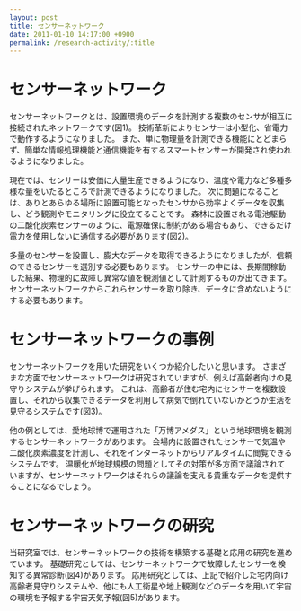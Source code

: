 ```yaml
---
layout: post
title: センサーネットワーク
date: 2011-01-10 14:17:00 +0900
permalink: /research-activity/:title
---
```


# センサーネットワーク
センサーネットワークとは、設置環境のデータを計測する複数のセンサが相互に接続されたネットワークです(図1)。
技術革新によりセンサーは小型化、省電力で動作するようになりました。
また、単に物理量を計測できる機能にとどまらず、簡単な情報処理機能と通信機能を有するスマートセンサーが開発され使われるようになりました。

現在では、センサーは安価に大量生産できるようになり、温度や電力など多種多様な量をいたるところで計測できるようになりました。
次に問題になることは、ありとあらゆる場所に設置可能となったセンサから効率よくデータを収集し、どう観測やモニタリングに役立てることです。
森林に設置される電池駆動の二酸化炭素センサーのように、電源確保に制約がある場合もあり、できるだけ電力を使用しないに通信する必要があります(図2)。

多量のセンサーを設置し、膨大なデータを取得できるようになりましたが、信頼のできるセンサーを選別する必要もあります。
センサーの中には、長期間稼動した結果、物理的に故障し異常な値を観測値として計測するものが出てきます。
センサーネットワークからこれらセンサーを取り除き、データに含めないようにする必要もあります。

# センサーネットワークの事例
センサーネットワークを用いた研究をいくつか紹介したいと思います。
さまざまな方面でセンサーネットワークは研究されていますが、例えば高齢者向けの見守りシステムが挙げられます。
これは、高齢者が住む宅内にセンサーを複数設置し、それから収集できるデータを利用して病気で倒れていないかどうか生活を見守るシステムです(図3)。

他の例としては、愛地球博で運用された「万博アメダス」という地球環境を観測するセンサーネットワークがあります。
会場内に設置されたセンサーで気温や二酸化炭素濃度を計測し、それをインターネットからリアルタイムに閲覧できるシステムです。
温暖化が地球規模の問題としてその対策が多方面で議論されていますが、センサーネットワークはそれらの議論を支える貴重なデータを提供することになるでしょう。

# センサーネットワークの研究
当研究室では、センサーネットワークの技術を構築する基礎と応用の研究を進めています。
基礎研究としては、センサーネットワークで故障したセンサーを検知する異常診断(図4)があります。
応用研究としては、上記で紹介した宅内向け高齢者見守りシステムや、他にも人工衛星や地上観測などのデータを用いて宇宙の環境を予報する宇宙天気予報(図5)があります。

